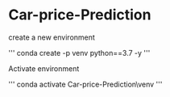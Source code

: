 # Car-price-Prediction

create a new environment

'''
conda create -p venv python==3.7 -y
'''

Activate environment

'''
conda activate Car-price-Prediction\venv
'''
